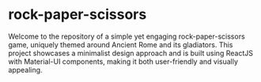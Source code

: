 # rock-paper-scissors
Welcome to the repository of a simple yet engaging rock-paper-scissors game, uniquely themed around Ancient Rome and its gladiators. This project showcases a minimalist design approach and is built using ReactJS with Material-UI components, making it both user-friendly and visually appealing.

